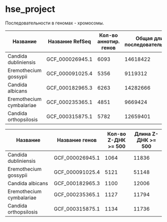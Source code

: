 # hse_project

Последовательности в геномах - хромосомы.

| Название | Название RefSeq | Кол-во аннотир. генов | Общая длина последовательностей | Кол-во последовательностей в геноме | Доля аннотир. генов | 
| -------- | --------------- | ----------------------------------- | ------------------------------- | --------------------- | ------------------- |
| Candida dubliniensis | GCF_000026945.1  | 6093 | 14618422 | 17924	| 0.623914 |
| Eremothecium gossypii  | GCF_000091025.4  | 5356 | 9119312  | 15479	| 0.804823 | 
| Candida albicans  | GCF_000182965.3  | 6263 | 14282666  | 18556	| 0.634822 |
| Eremothecium cymbalariae | GCF_000235365.1  | 4851 | 9669424 | 13866	 | 0.736149 | 
| Candida orthopsilosis | GCF_000315875.1  | 5782 | 12659401 | 17229	 | 0.675975 | 

| Название  | Название генов | Кол-во Z-ДНК >= 500 | Длина Z-ДНК >= 500   |
| --------- | -------- | ------------- | ----------- | 
| Candida dubliniensis| GCF_000026945.1  | 1064 | 11836 |
| Eremothecium gossypii  | GCF_000091025.4  | 5121 | 51148 |
| Candida albicans  | GCF_000182965.3  | 1100 | 12006 |
| Eremothecium cymbalariae | GCF_000235365.1  | 1127 | 11794 |
| Candida orthopsilosis | GCF_000315875.1  | 1134 | 11736 |
